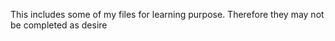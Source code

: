 
This includes some of my files for learning purpose. Therefore they may not be completed as desire
